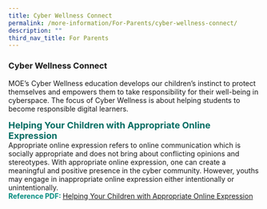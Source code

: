 ```yaml
---
title: Cyber Wellness Connect
permalink: /more-information/For-Parents/cyber-wellness-connect/
description: ""
third_nav_title: For Parents
---
```

### **Cyber Wellness Connect**

MOE’s Cyber Wellness education develops our children’s instinct to protect themselves and empowers them to take responsibility for their well-being in cyberspace. The focus of Cyber Wellness is about helping students to become responsible digital learners.

<b style="color:#016C62; font-size:18px;">Helping Your Children with Appropriate Online Expression</b><br>
Appropriate online expression refers to online communication which is socially appropriate and does not bring about conflicting opinions and stereotypes. With appropriate online expression, one can create a meaningful and positive presence in the cyber community. However, youths may engage in inappropriate online expression either intentionally or unintentionally.<br>
<b style="color:#038C7F;">Reference PDF: </b>[Helping Your Children with Appropriate Online Expression](/files/Helping%20Your%20Children%20with%20Appropriate%20Online%20Expression.pdf)